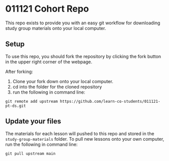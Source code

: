 # 011121 Cohort Repo

This repo exists to provide you with an easy git workflow for downloading study group materials onto your local computer.

## Setup

To use this repo, you should fork the repository by clicking the fork button in the upper right corner of the webpage.

After forking:
1.  Clone your fork down onto your local computer.
2.  cd into the folder for the cloned repository
3.  run the following in command line:
```
git remote add upstream https://github.com/learn-co-students/011121-pt-ds.git
``` 

## Update your files

The materials for each lesson will pushed to this repo and stored in the `study-group-materials` folder. To pull new lessons onto your own computer, run the following in command line:
```
git pull upstream main
```